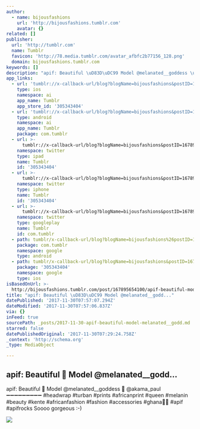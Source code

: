 ```yaml
---
author:
  - name: bijousfashions
    url: 'http://bijousfashions.tumblr.com'
    avatar: {}
related: []
publisher:
  url: 'http://tumblr.com'
  name: Tumblr
  favicon: 'http://78.media.tumblr.com/avatar_afbfc2b77156_128.png'
  domain: bijousfashions.tumblr.com
keywords: []
description: "apif: Beautiful \uD83D\uDC99 Model @melanated__goddess \uD83D\uDCF7 @akama_paul ➖➖➖➖➖➖➖➖➖ #headwrap #turban #prints #africanprint #queen #melanin #beauty #kente #africanfashion #fashion #accessories #ghana\uD83C\uDDEC\uD83C\uDDED #apif #apifrocks Soooo gorgeous :-)"
app_links:
  - url: 'tumblr://x-callback-url/blog?blogName=bijousfashions&postID=167895654100'
    type: ios
    namespace: ai
    app_name: Tumblr
    app_store_id: '305343404'
  - url: 'tumblr://x-callback-url/blog?blogName=bijousfashions&postID=167895654100'
    type: android
    namespace: ai
    app_name: Tumblr
    package: com.tumblr
  - url: >-
      tumblr://x-callback-url/blog?blogName=bijousfashions&postID=167895654100&referrer=twitter-cards
    namespace: twitter
    type: ipad
    name: Tumblr
    id: '305343404'
  - url: >-
      tumblr://x-callback-url/blog?blogName=bijousfashions&postID=167895654100&referrer=twitter-cards
    namespace: twitter
    type: iphone
    name: Tumblr
    id: '305343404'
  - url: >-
      tumblr://x-callback-url/blog?blogName=bijousfashions&postID=167895654100&referrer=twitter-cards
    namespace: twitter
    type: googleplay
    name: Tumblr
    id: com.tumblr
  - path: tumblr/x-callback-url/blog?blogName=bijousfashions%26postID=167895654100
    package: com.tumblr
    namespace: google
    type: android
  - path: tumblr/x-callback-url/blog?blogName=bijousfashions&postID=167895654100
    package: '305343404'
    namespace: google
    type: ios
isBasedOnUrl: >-
  http://bijousfashions.tumblr.com/post/167895654100/apif-beautiful-model-melanatedgoddess
title: "apif: Beautiful \uD83D\uDC99 Model @melanated__godd..."
datePublished: '2017-11-30T07:57:07.294Z'
dateModified: '2017-11-30T07:57:06.837Z'
via: {}
inFeed: true
sourcePath: _posts/2017-11-30-apif-beautiful-model-melanated__godd.md
starred: false
datePublishedOriginal: '2017-11-30T07:29:24.758Z'
_context: 'http://schema.org'
_type: MediaObject

---
```

<article style=""><h1>apif: Beautiful  Model @melanated__godd...</h1><p>apif: Beautiful  Model @melanated__goddess  @akama_paul ➖➖➖➖➖➖➖➖➖ #headwrap #turban #prints #africanprint #queen #melanin #beauty #kente #africanfashion #fashion #accessories #ghana #apif #apifrocks Soooo gorgeous :-)</p><img src="http://78.media.tumblr.com/85e91512e6f6478ffe391311ea19a334/tumblr_ozeop6pHc71r24v54o1_1280.jpg" /></article>